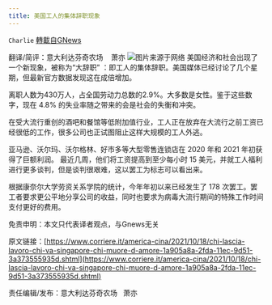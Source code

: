 ```yaml
---
title: 美国工人的集体辞职现象
---
```

`Charlie` [轉載自GNews](https://gnews.org/zh-hans/1602134/)

翻译/简评：意大利达芬奇农场    萧亦
![](https://assets.gnews.org/wp-content/uploads/2021/10/10181.jpg)图片来源于网络
美国经济和社会出现了一个新现象，被称为“大辞职” ：即工人的集体辞职。美国媒体已经讨论了几个星期，但最新官方数据发现这在成倍增加。

离职人数为430万人，占全国劳动力总数的2.9%。大多数是女性。鉴于这些数字，现在 4.8% 的失业率随之带来的会是社会的失衡和冲突。

在受大流行重创的酒吧和餐馆等低附加值行业，工人正在放弃在大流行之前工资已经很低的工作，很多公司也正试图阻止这样大规模的工人外逃。

亚马逊、沃尔玛、沃尔格林、好市多等大型零售连锁店在 2020 年和 2021 年初获得了巨额利润。 最近几周，他们将工资提高到至少每小时 15 美元，并就工人福利进行更多谈判，但是谈判很艰难，这以罢工为标志可以看出来。

根据康奈尔大学劳资关系学院的统计，今年年初以来已经发生了 178 次罢工。罢工者要求更公平地分享公司的收益，同时也要求为病毒大流行期间的特殊工作时间支付更好的费用。

免责申明：本文只代表译者观点，与Gnews无关

原文链接：[https://www.corriere.it/america-cina/2021/10/18/chi-lascia-lavoro-chi-va-singapore-chi-muore-d-amore-1a905a8a-2fda-11ec-9d51-3a373555935d.shtml](https://www.corriere.it/america-cina/2021/10/18/chi-lascia-lavoro-chi-va-singapore-chi-muore-d-amore-1a905a8a-2fda-11ec-9d51-3a373555935d.shtml)

责任编辑/发布：意大利达芬奇农场   萧亦
